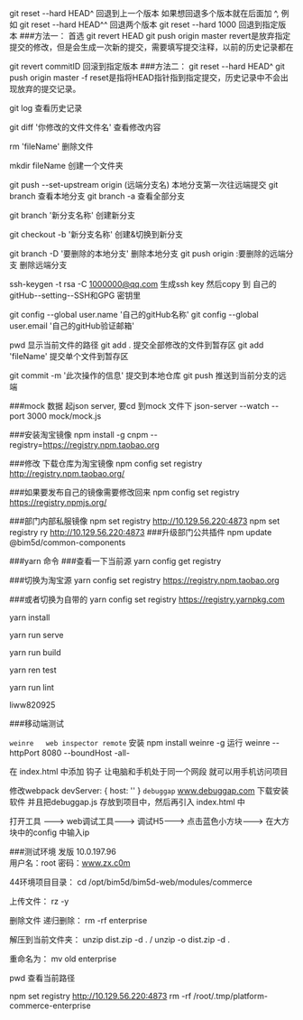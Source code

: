 git reset --hard HEAD^  回退到上一个版本 如果想回退多个版本就在后面加 ^, 
例如 git reset --hard HEAD^^ 回退两个版本
git reset --hard 1000  回退到指定版本
###方法一： 首选
git revert HEAD
git push origin master
revert是放弃指定提交的修改，但是会生成一次新的提交，需要填写提交注释，以前的历史记录都在

git revert commitID  回滚到指定版本
###方法二：
git reset --hard HEAD^
git push origin master -f
reset是指将HEAD指针指到指定提交，历史记录中不会出现放弃的提交记录。


git log 查看历史记录

git diff '你修改的文件文件名'   查看修改内容

rm 'fileName' 删除文件

mkdir fileName  创建一个文件夹

git push --set-upstream origin (远端分支名)  本地分支第一次往远端提交
git branch  查看本地分支
git branch -a  查看全部分支

git branch '新分支名称'  创建新分支

git checkout -b '新分支名称'  创建&切换到新分支

git branch -D '要删除的本地分支'  删除本地分支
git push origin :要删除的远端分支  删除远端分支


ssh-keygen -t rsa -C 1000000@qq.com  生成ssh key 然后copy 到 自己的gitHub--setting--SSH和GPG 密钥里

git config --global user.name '自己的gitHub名称'
git config --global user.email '自己的gitHub验证邮箱'

pwd 显示当前文件的路径
git add .  提交全部修改的文件到暂存区
git add 'fileName'  提交单个文件到暂存区

git commit -m '此次操作的信息' 提交到本地仓库
git push 推送到当前分支的远端

###mock 数据 起json server, 要cd 到mock 文件下
json-server --watch --port 3000 mock/mock.js

###安装淘宝镜像
npm install -g cnpm --registry=https://registry.npm.taobao.org

###修改 下载仓库为淘宝镜像
npm config set registry http://registry.npm.taobao.org/

###如果要发布自己的镜像需要修改回来
npm config set registry https://registry.npmjs.org/

###部门内部私服镜像
npm set registry http://10.129.56.220:4873
npm set registry ry http://10.129.56.220:4873
###升级部门公共插件
npm update @bim5d/common-components


###yarn 命令
###查看一下当前源
yarn config get registry

###切换为淘宝源
yarn config set registry https://registry.npm.taobao.org

###或者切换为自带的
yarn config set registry https://registry.yarnpkg.com

<!-- yarn 命令 -->
yarn install

yarn run serve

yarn run build

yarn ren test

yarn run lint

liww820925


###移动端测试

```weinre   web inspector remote```
安装   npm install weinre -g
运行   weinre --httpPort 8080 --boundHost -all-

在 index.html 中添加 钩子 
让电脑和手机处于同一个网段 就可以用手机访问项目

修改webpack
    devServer: {
        host: ''
    }
```debuggap```
www.debuggap.com
下载安装 软件  并且把debuggap.js 存放到项目中，然后再引入 index.html 中

打开工具 ---> web调试工具---> 调试H5---> 点击蓝色小方块---> 在大方块中的config 中输入ip


###测试环境 发版
10.0.197.96   
用户名：root
密码：www.zx.c0m

44环境项目目录：
cd /opt/bim5d/bim5d-web/modules/commerce

上传文件：
rz -y

删除文件 递归删除：
rm -rf enterprise

解压到当前文件夹：
unzip dist.zip -d .  / unzip -o dist.zip -d .

重命名为：
mv old enterprise

pwd 查看当前路径


npm set registry http://10.129.56.220:4873
rm -rf  /root/.tmp/platform-commerce-enterprise